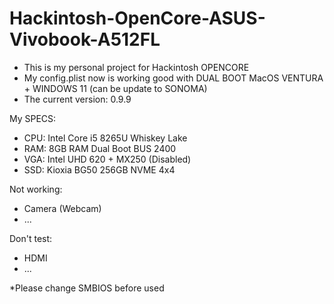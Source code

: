 # Hackintosh-OpenCore-ASUS-Vivobook-A512FL

- This is my personal project for Hackintosh OPENCORE
- My config.plist now is working good with DUAL BOOT MacOS VENTURA + WINDOWS 11 (can be update to SONOMA)
- The current version: 0.9.9

My SPECS:
- CPU: Intel Core i5 8265U Whiskey Lake
- RAM: 8GB RAM Dual Boot BUS 2400
- VGA: Intel UHD 620 + MX250 (Disabled)
- SSD: Kioxia BG50 256GB NVME 4x4

Not working:
- Camera (Webcam)
- ...

Don't test:
- HDMI
- ...

*Please change SMBIOS before used
